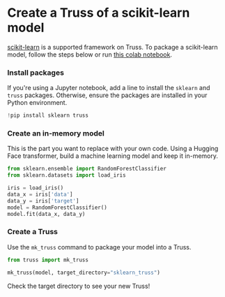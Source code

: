 # Create a Truss of a scikit-learn model

[scikit-learn](https://scikit-learn.org/stable/) is a supported framework on Truss. To package a scikit-learn model, follow the steps below or run [this colab notebook]().

### Install packages

If you're using a Jupyter notebook, add a line to install the `sklearn` and `truss` packages. Otherwise, ensure the packages are installed in your Python environment.

```python
!pip install sklearn truss
```

### Create an in-memory model

This is the part you want to replace with your own code. Using a Hugging Face transformer, build a machine learning model and keep it in-memory.

```python
from sklearn.ensemble import RandomForestClassifier
from sklearn.datasets import load_iris

iris = load_iris()
data_x = iris['data']
data_y = iris['target']
model = RandomForestClassifier()
model.fit(data_x, data_y)
```

### Create a Truss

Use the `mk_truss` command to package your model into a Truss.

```python
from truss import mk_truss

mk_truss(model, target_directory="sklearn_truss")
```

Check the target directory to see your new Truss!
